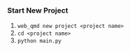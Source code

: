 ### Start New Project

1. `web_qmd new project <project name>`
2. `cd <project name>`
3. `python main.py`
